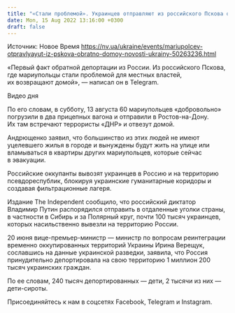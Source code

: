 ```yaml
---
title: "«Стали проблемой». Украинцев отправляют из российского Пскова обратно в Мариуполь — советник мэра"
date: Mon, 15 Aug 2022 13:16:00 +0300
draft: false
---
```

Источник: Новое Время https://nv.ua/ukraine/events/mariupolcev-otpravlyayut-iz-pskova-obratno-domoy-novosti-ukrainy-50263236.html


«Первый факт обратной депортации из России. Из российского Пскова, где мариупольцы стали проблемой для местных властей, их возвращают домой», — написал он в Telegram.

 Видео дня   

По его словам, в субботу, 13 августа 60 мариупольцев «добровольно» погрузили в два прицепных вагона и отправили в Ростов-на-Дону. Их там встречают террористы «ДНР» и отвезут домой.

Андрющенко заявил, что большинство из этих людей не имеют уцелевшего жилья в городе и вынуждены будут жить на улице или вламываться в квартиры других мариупольцев, которые сейчас в эвакуации.

Российские оккупанты вывозят украинцев в Россию и на территорию псевдореспублик, блокируя украинские гуманитарные коридоры и создавая фильтрационные лагеря.

Издание The Independent сообщило, что российский диктатор Владимир Путин распорядился отправить в отдаленные уголки страны, в частности в Сибирь и за Полярный круг, почти 100 тысяч украинцев, которых насильственно вывезли на территорию России.

20 июня вице-премьер-министр — министр по вопросам реинтеграции временно оккупированных территорий Украины Ирина Верещук, сославшись на данные украинской разведки, заявила, что Россия принудительно депортировала на свою территорию 1 миллион 200 тысяч украинских граждан.

По ее словам, 240 тысяч депортированных — дети, 2 тысячи из них — дети-сироты.

Присоединяйтесь к нам в соцсетях Facebook, Telegram и Instagram.
